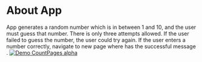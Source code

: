 # About App
App generates a random number which is in between 1 and 10, and the user must guess that number. There is only three attempts allowed. If the user failed to guess the number,  the user could try again. If the user enters a number correctly, navigate to new page where has the successful message .
[![Demo CountPages alpha](https://share.gifyoutube.com/KzB6Gb.gif)](https://youtu.be/N5VQnQomyZg)
